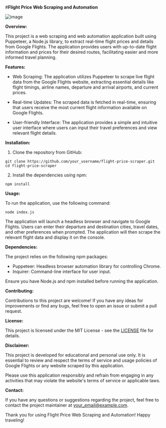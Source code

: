 #**Flight Price Web Scraping and Automation**

![image](https://github.com/Aman0246/Flight-Puppeteer-Web-Scrapping/assets/130737436/b69cbb31-28ff-4905-9900-ac55f1803f30)
  

**Overview:**

This project is a web scraping and web automation application built using Puppeteer, a Node.js library, to extract real-time flight prices and details from Google Flights. The application provides users with up-to-date flight information and prices for their desired routes, facilitating easier and more informed travel planning.

**Features:**

- Web Scraping: The application utilizes Puppeteer to scrape live flight data from the Google Flights website, extracting essential details like flight timings, airline names, departure and arrival airports, and current prices.

- Real-time Updates: The scraped data is fetched in real-time, ensuring that users receive the most current flight information available on Google Flights.

- User-friendly Interface: The application provides a simple and intuitive user interface where users can input their travel preferences and view relevant flight details.

**Installation:**

1. Clone the repository from GitHub:
```
git clone https://github.com/your_username/flight-price-scraper.git
cd flight-price-scraper
```

2. Install the dependencies using npm:
```
npm install
```

**Usage:**

To run the application, use the following command:
```
node index.js
```

The application will launch a headless browser and navigate to Google Flights. Users can enter their departure and destination cities, travel dates, and other preferences when prompted. The application will then scrape the relevant flight data and display it on the console.

**Dependencies:**

The project relies on the following npm packages:

- Puppeteer: Headless browser automation library for controlling Chrome.
- Inquirer: Command-line interface for user input.

Ensure you have Node.js and npm installed before running the application.

**Contributing:**

Contributions to this project are welcome! If you have any ideas for improvements or find any bugs, feel free to open an issue or submit a pull request.

**License:**

This project is licensed under the MIT License - see the [LICENSE](link_to_license) file for details.

**Disclaimer:**

This project is developed for educational and personal use only. It is essential to review and respect the terms of service and usage policies of Google Flights or any website scraped by this application.

Please use this application responsibly and refrain from engaging in any activities that may violate the website's terms of service or applicable laws.

**Contact:**

If you have any questions or suggestions regarding the project, feel free to contact the project maintainer at your_email@example.com.

Thank you for using Flight Price Web Scraping and Automation! Happy traveling!
